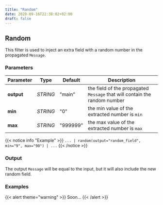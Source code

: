 ```yaml
---
title: "Random"
date: 2020-09-16T22:38:02+02:00
draft: false
---
```


## Random

This filter is used to inject an extra field with a random number in the propagated `Message`.  

### Parameters

 | Parameter | Type | Default | Description 
 | --- | --- | --- | --- |
 | **output** | _STRING_ | "main" | the field of the propagated `Message` that will contain the random number |
 | **min** | _STRING_ | "0" | the min value of the extracted number is `min` |
 | **max** | _STRING_ | "999999" | the max value of the extracted number is `max` |

{{< notice info "Example" >}} 
`... | random(output="random_field", min="9", max="90") | ...`
{{< /notice >}}

### Output

The output `Message` will be equal to the input, but it will also include the new random field.

### Examples

{{< alert theme="warning" >}}
Soon...
{{< /alert >}} 